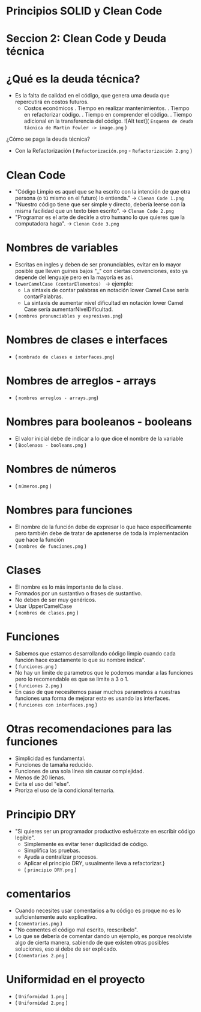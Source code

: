 # Principios SOLID y Clean Code

# Seccion 2: Clean Code y Deuda técnica 

# ¿Qué es la deuda técnica?
 - Es la falta de calidad en el código, que genera uma deuda que repercutirá en costos futuros.
   - Costos económicos
     . Tiempo en realizar mantenimientos.
     . Tiempo en refactorizar código.
     . Tiempo en comprender el código.
     . Tiempo adicional en la transferencia del código.
     ![Alt text]( `Esquema de deuda tácnica de Martin Fowler -> image.png` )

¿Cómo se paga la deuda técnica?
 - Con la Refactorización
   ( `Refactorización.png` - `Refactorización 2.png` )

# Clean Code 
 - "Código Limpio es aquel que se ha escrito con la intención de que otra persona (o tú mismo en el futuro) lo entienda." -> `Clenan Code 1.png`
 - "Nuestro código tiene que ser simple y directo, debería leerse con la misma facilidad que un texto bien escrito". -> `Clenan Code 2.png`
 - "Programar es el arte de decirle a otro humano lo que quieres que la computadora haga". -> `Clenan Code 3.png`

# Nombres de variables
 - Escritas en ingles y deben de ser pronunciables, evitar en lo mayor posible que lleven guines bajos "_" con ciertas convenciones, esto ya depende del lenguaje pero en la mayoría es así.
 - `lowerCamelCase (contarElementos) ` -> ejemplo:
    - La sintaxis de contar palabras en notación lower Camel Case sería contarPalabras.
    - La sintaxis de aumentar nivel dificultad en notación lower Camel Case sería aumentarNivelDificultad.
 - ( `nombres pronunciables y expresivos.png`)

# Nombres de clases e interfaces
 - ( `nombrado de clases e interfaces.png`)

# Nombres de arreglos - arrays
- ( `nombres arreglos - arrays.png`)

# Nombres para booleanos - booleans
 - El valor inicial debe de indicar a lo que dice el nombre de la variable 
 - ( `Boolenaos - booleans.png` )

# Nombres de números 
 - ( `números.png` )

# Nombres para funciones
 - El nombre de la función debe de expresar lo que hace especificamente pero también debe de tratar de apstenerse de toda la implementación que hace la función
 - ( `nombres de funciones.png` )

# Clases
 - El nombre es lo más importante de la clase.
 - Formados por un sustantivo o frases de sustantivo.
 - No deben de ser muy genéricos.
 - Usar UpperCamelCase
 - ( `nombres de clases.png` )

# Funciones
 - Sabemos que estamos desarrollando código limpio cuando cada función hace exactamente lo que su nombre indica".
 - ( `funciones.png` )
 - No hay un limite de parametros que le podemos mandar a las funciones pero lo recomendable es que se limite a 3 o 1.
 - ( `funciones 2.png` )
 -  En caso de que necesitemos pasar muchos parametros a nuestras funciones una forma de mejorar esto es usando las interfaces.
 - ( `funciones con interfaces.png` )
# Otras recomendaciones para las funciones 
 - Simplicidad es fundamental.
 - Funciones de tamaña reducido.
 - Funciones de una sola línea sin causar complejidad.
 - Menos de 20 líenas. 
 - Evita el uso del "else".
 - Proriza el uso de la condicional ternaria.

# Principio DRY
 - "Si quieres ser un programador productivo esfuérzate en escribir código legible".
   - Simplemente es evitar tener duplicidad de código.
   - Simplifica las pruebas.
   - Ayuda a centralizar procesos.
   - Aplicar el principio DRY, usualmente lleva a refactorizar.}
   - ( `principio DRY.png` )

# comentarios 
 - Cuando necesites usar comentarios a tu código es proque no es lo suficientemente auto explicativo.
 - ( `Comentarios.png` ) 
 - "No comentes el código mal escrito, reescríbelo".
 - Lo que se debería de comentar dando un ejemplo, es porque resolviste algo de cierta manera, sabiendo de que existen otras posibles soluciones, eso si debe de ser explicado. 
 - ( `Comentarios 2.png` ) 

# Uniformidad en el proyecto
- ( `Uniformidad 1.png` ) 
- ( `Uniformidad 2.png` ) 